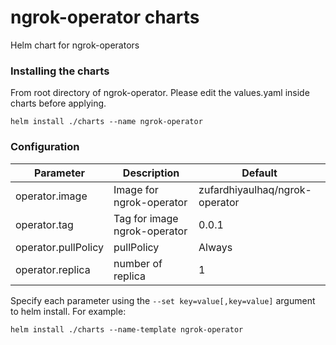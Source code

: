 # ngrok-operator charts
Helm chart for ngrok-operators

### Installing the charts
From root directory of ngrok-operator. Please edit the values.yaml inside charts before applying.
```
helm install ./charts --name ngrok-operator
```

### Configuration

| Parameter | Description | Default |
|-|-| -|
| operator.image | Image for ngrok-operator | zufardhiyaulhaq/ngrok-operator |
| operator.tag | Tag for image ngrok-operator | 0.0.1 |
| operator.pullPolicy | pullPolicy | Always |
| operator.replica | number of replica | 1 |

Specify each parameter using the `--set key=value[,key=value]` argument to helm install. For example:
```
helm install ./charts --name-template ngrok-operator
```
